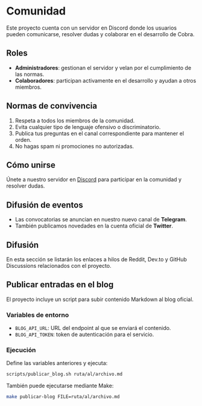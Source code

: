 # Comunidad

Este proyecto cuenta con un servidor en Discord donde los usuarios pueden comunicarse, resolver dudas y colaborar en el desarrollo de Cobra.

## Roles
- **Administradores**: gestionan el servidor y velan por el cumplimiento de las normas.
- **Colaboradores**: participan activamente en el desarrollo y ayudan a otros miembros.

## Normas de convivencia
1. Respeta a todos los miembros de la comunidad.
2. Evita cualquier tipo de lenguaje ofensivo o discriminatorio.
3. Publica tus preguntas en el canal correspondiente para mantener el orden.
4. No hagas spam ni promociones no autorizadas.

## Cómo unirse
Únete a nuestro servidor en [Discord](https://discord.gg/cobra) para participar en la comunidad y resolver dudas.

## Difusión de eventos
- Las convocatorias se anuncian en nuestro nuevo canal de **Telegram**.
- También publicamos novedades en la cuenta oficial de **Twitter**.

## Difusión
En esta sección se listarán los enlaces a hilos de Reddit, Dev.to y GitHub Discussions relacionados con el proyecto.

## Publicar entradas en el blog

El proyecto incluye un script para subir contenido Markdown al blog oficial.

### Variables de entorno
- `BLOG_API_URL`: URL del endpoint al que se enviará el contenido.
- `BLOG_API_TOKEN`: token de autenticación para el servicio.

### Ejecución
Define las variables anteriores y ejecuta:

```bash
scripts/publicar_blog.sh ruta/al/archivo.md
```

También puede ejecutarse mediante Make:

```bash
make publicar-blog FILE=ruta/al/archivo.md
```

